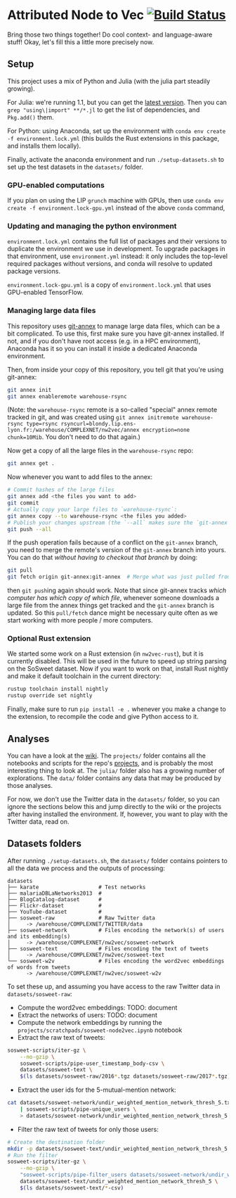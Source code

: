 Attributed Node to Vec [![Build Status](https://travis-ci.org/ixxi-dante/an2vec.svg?branch=master)](https://travis-ci.org/ixxi-dante/an2vec)
======================

Bring those two things together! Do cool context- and language-aware stuff! Okay, let's fill this a little more precisely now.

Setup
-----

This project uses a mix of Python and Julia (with the julia part steadily growing).

For Julia: we're running 1.1, but you can get the [latest version](https://julialang.org/).
Then you can `grep "using\|import" **/*.jl` to get the list of dependencies, and `Pkg.add()` them.

For Python: using Anaconda, set up the environment with `conda env create -f environment.lock.yml` (this builds the Rust extensions in this package, and installs them locally).

Finally, activate the anaconda environment and run `./setup-datasets.sh` to set up the test datasets in the `datasets/` folder.

### GPU-enabled computations

If you plan on using the LIP `grunch` machine with GPUs, then use `conda env create -f environment.lock-gpu.yml` instead of the above `conda` command,

### Updating and managing the python environment

`environment.lock.yml` contains the full list of packages and their versions to duplicate the environment we use in development.
To upgrade packages in that environment, use `environment.yml` instead:
it only includes the top-level required packages without versions, and conda will resolve to updated package versions.

`environment.lock-gpu.yml` is a copy of `environment.lock.yml` that uses GPU-enabled TensorFlow.

### Managing large data files

This repository uses [git-annex](https://git-annex.branchable.com/) to manage large data files, which can be a bit complicated. To use this, first make sure you have git-annex installed. If not, and if you don't have root access (e.g. in a HPC environment), Anaconda has it so you can install it inside a dedicated Anaconda environment.

Then, from inside your copy of this repository, you tell git that you're using git-annex:

```bash
git annex init
git annex enableremote warehouse-rsync
```

(Note: the `warehouse-rsync` remote is a so-called "special" annex remote tracked in git, and was created using `git annex initremote warehouse-rsync type=rsync rsyncurl=blondy.lip.ens-lyon.fr:/warehouse/COMPLEXNET/nw2vec/annex encryption=none chunk=10Mib`. You don't need to do that again.)

Now get a copy of all the large files in the `warehouse-rsync` repo:

```bash
git annex get .
```

Now whenever you want to add files to the annex:

```bash
# Commit hashes of the large files
git annex add <the files you want to add>
git commit
# Actually copy your large files to `warehouse-rsync`:
git annex copy --to warehouse-rsync <the files you added>
# Publish your changes upstream (the `--all` makes sure the `git-annex` branch is also pushed)
git push --all
```

If the push operation fails because of a conflict on the `git-annex` branch, you need to merge the remote's version of the `git-annex` branch into yours. You can do that *without having to checkout that branch* by doing:

```bash
git pull
git fetch origin git-annex:git-annex  # Merge what was just pulled from the remote git-annex branch into yours
```

then `git push`ing again should work. Note that since git-annex tracks *which computer has which copy of which file*, whenever someone downloads a large file from the annex things get tracked and the `git-annex` branch is updated. So this `pull/fetch` dance might be necessary quite often as we start working with more people / more computers.

### Optional Rust extension

We started some work on a Rust extension (in `nw2vec-rust`), but it is currently disabled. This will be used in the future to speed up string parsing on the SoSweet dataset.
Now if you want to work on that, install Rust nightly and make it default toolchain in the current directory:

```bash
rustup toolchain install nightly
rustup override set nightly
```

Finally, make sure to run `pip install -e .` whenever you make a change to the extension, to recompile the code and give Python access to it.

Analyses
--------

You can have a look at the [wiki](https://github.com/ixxi-dante/nw2vec/wiki).
The `projects/` folder contains all the notebooks and scripts for the repo's [projects](https://github.com/ixxi-dante/nw2vec/projects), and is probably the most interesting thing to look at.
The `julia/` folder also has a growing number of explorations.
The `data/` folder contains any data that may be produced by those analyses.

For now, we don't use the Twitter data in the `datasets/` folder, so you can ignore the sections below this and jump directly to the wiki or the projects after having installed the environment.
If, however, you want to play with the Twitter data, read on.

Datasets folders
----------------

After running `./setup-datasets.sh`, the `datasets/` folder contains pointers to all the data we process and the outputs of processing:

```
datasets
├── karate                   # Test networks
├── malariaDBLaNetworks2013  #
├── BlogCatalog-dataset      #
├── Flickr-dataset           #
├── YouTube-dataset          #
├── sosweet-raw              # Raw Twitter data
│     -> /warehouse/COMPLEXNET/TWITTER/data
├── sosweet-network          # Files encoding the network(s) of users and its embedding(s)
│     -> /warehouse/COMPLEXNET/nw2vec/sosweet-network
├── sosweet-text             # Files encoding the text of tweets
│     -> /warehouse/COMPLEXNET/nw2vec/sosweet-text
└── sosweet-w2v              # Files encoding the word2vec embeddings of words from tweets
      -> /warehouse/COMPLEXNET/nw2vec/sosweet-w2v
```

To set these up, and assuming you have access to the raw Twitter data in `datasets/sosweet-raw`:

* Compute the word2vec embeddings: TODO: document
* Extract the networks of users: TODO: document
* Compute the network embeddings by running the `projects/scratchpads/sosweet-node2vec.ipynb` notebook
* Extract the raw text of tweets:
```bash
sosweet-scripts/iter-gz \
    --no-gzip \
    sosweet-scripts/pipe-user_timestamp_body-csv \
    datasets/sosweet-text \
    $(ls datasets/sosweet-raw/2016*.tgz datasets/sosweet-raw/2017*.tgz)
```
* Extract the user ids for the 5-mutual-mention network:
```bash
cat datasets/sosweet-network/undir_weighted_mention_network_thresh_5.txt \
    | sosweet-scripts/pipe-unique_users \
    > datasets/sosweet-network/undir_weighted_mention_network_thresh_5.users.txt
```
* Filter the raw text of tweets for only those users:
```bash
# Create the destination folder
mkdir -p datasets/sosweet-text/undir_weighted_mention_network_thresh_5
# Run the filter
sosweet-scripts/iter-gz \
    --no-gzip \
    "sosweet-scripts/pipe-filter_users datasets/sosweet-network/undir_weighted_mention_network_thresh_5.users.txt" \
    datasets/sosweet-text/undir_weighted_mention_network_thresh_5 \
    $(ls datasets/sosweet-text/*-csv)
```

